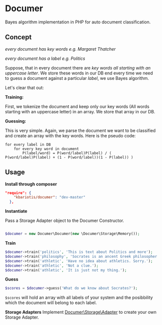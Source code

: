 Documer
==============
Bayes algorithm implementation in PHP for auto document classification.

Concept
-----------------------------

_every document has key words e.g. *Margaret Thatcher*_

_every document has a label e.g. *Politics*_

Suppose, that in every document there are *key words all starting with an uppercase letter*. We store these words in our DB end every time we need to guess a document against a particular *label*, we use Bayes algorithm.

Let's clear that out:

**Training:**

First, we tokenize the document and keep only our key words (All words starting with an uppercase letter) in an array. We store that array in our DB.

**Guessing:**

This is very simple. Again, we parse the document we want to be classified and create an array with the key words. Here is the pseudo code:

	for every label in DB
		for every key word in document
			P(label/word) = P(word/label)P(label) /	( P(word/label)P(label) + (1 - P(word/label))(1 - P(label)) )

Usage
------------
**Install through composer**

```json
"require": {
    "kbariotis/documer": "dev-master"
  },
```

**Instantiate**

Pass a Storage Adapter object to the Documer Constructor.

```php

$documer = new Documer\Documer(new \Documer\Storage\Memory());
```

**Train**

```php
$documer->train('politics', 'This is text about Politics and more');
$documer->train('philosophy', 'Socrates is an ancent Greek philosopher');
$documer->train('athletic', 'Have no idea about athletics. Sorry.');
$documer->train('athletic', 'Not a clue.');
$documer->train('athletic', 'It is just not my thing.');
```

**Guess**

```php
$scores = $documer->guess('What do we know about Socrates?');
```

`$scores` will hold an array with all labels of your system and the posibbility which the document will belong to
each label.

**Storage Adapters**
Implement [Documer\Storage\Adapter](src/Storage/Adapter.php) to create your own Storage Adapter.
